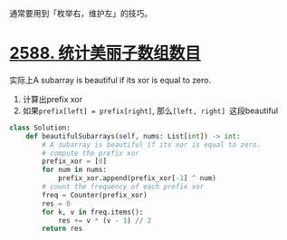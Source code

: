 通常要用到「枚举右，维护左」的技巧。
# [2588. 统计美丽子数组数目](https://leetcode.cn/problems/count-the-number-of-beautiful-subarrays/)
实际上A subarray is beautiful if its xor is equal to zero.
1. 计算出prefix xor
2. 如果`prefix[left] = prefix[right]`, 那么`[left, right] `这段beautiful
```python
class Solution:
    def beautifulSubarrays(self, nums: List[int]) -> int:
        # A subarray is beautiful if its xor is equal to zero.
        # compute the prefix xor
        prefix_xor = [0]
        for num in nums:
            prefix_xor.append(prefix_xor[-1] ^ num)
        # count the frequency of each prefix xor
        freq = Counter(prefix_xor)
        res = 0
        for k, v in freq.items():
            res += v * (v - 1) // 2
        return res
```